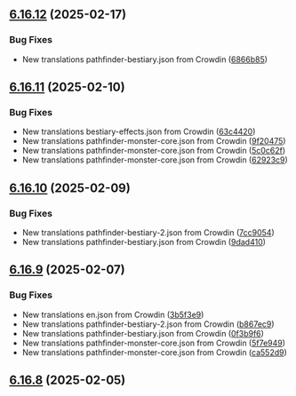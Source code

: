 ## [6.16.12](https://github.com/allnnde/pf2e-esp-translation/compare/v6.16.11...v6.16.12) (2025-02-17)


### Bug Fixes

* New translations pathfinder-bestiary.json from Crowdin ([6866b85](https://github.com/allnnde/pf2e-esp-translation/commit/6866b8547ba54e626e85770f03ea37951ef3778b))



## [6.16.11](https://github.com/allnnde/pf2e-esp-translation/compare/v6.16.10...v6.16.11) (2025-02-10)


### Bug Fixes

* New translations bestiary-effects.json from Crowdin ([63c4420](https://github.com/allnnde/pf2e-esp-translation/commit/63c44208e8dc601df4d7ee264373e12122f00898))
* New translations pathfinder-monster-core.json from Crowdin ([9f20475](https://github.com/allnnde/pf2e-esp-translation/commit/9f20475978c01d456cad88704bb11f560ac9be8f))
* New translations pathfinder-monster-core.json from Crowdin ([5c0c62f](https://github.com/allnnde/pf2e-esp-translation/commit/5c0c62fc7f884edf9bef36d04f543fc10515aa2a))
* New translations pathfinder-monster-core.json from Crowdin ([62923c9](https://github.com/allnnde/pf2e-esp-translation/commit/62923c945b0a692fbcd1dae90d269881e297a3c7))



## [6.16.10](https://github.com/allnnde/pf2e-esp-translation/compare/v6.16.9...v6.16.10) (2025-02-09)


### Bug Fixes

* New translations pathfinder-bestiary-2.json from Crowdin ([7cc9054](https://github.com/allnnde/pf2e-esp-translation/commit/7cc90544cca028a9d0a7b574e0a14bcdb7a7712a))
* New translations pathfinder-bestiary.json from Crowdin ([9dad410](https://github.com/allnnde/pf2e-esp-translation/commit/9dad410e44fbde102cfcc04b9b319b5303ae9aee))



## [6.16.9](https://github.com/allnnde/pf2e-esp-translation/compare/v6.16.8...v6.16.9) (2025-02-07)


### Bug Fixes

* New translations en.json from Crowdin ([3b5f3e9](https://github.com/allnnde/pf2e-esp-translation/commit/3b5f3e9c99123a4d2f94b0e1e8f99374f500b5c1))
* New translations pathfinder-bestiary-2.json from Crowdin ([b867ec9](https://github.com/allnnde/pf2e-esp-translation/commit/b867ec937cfd77c94adfaf7becc773e553e18cef))
* New translations pathfinder-bestiary.json from Crowdin ([0f3b9f6](https://github.com/allnnde/pf2e-esp-translation/commit/0f3b9f6044c7e7ccdc7cfeb9d62e38eeb2edd8cf))
* New translations pathfinder-monster-core.json from Crowdin ([5f7e949](https://github.com/allnnde/pf2e-esp-translation/commit/5f7e9499dc2e6a9fc466c4ff09e70d5b13573e0f))
* New translations pathfinder-monster-core.json from Crowdin ([ca552d9](https://github.com/allnnde/pf2e-esp-translation/commit/ca552d9cdd4cd15732afe9b5dbcf57a7f121b586))



## [6.16.8](https://github.com/allnnde/pf2e-esp-translation/compare/v6.16.7...v6.16.8) (2025-02-05)



